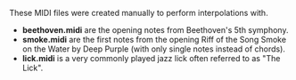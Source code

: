  These MIDI files were created manually to perform interpolations with.
- **beethoven.midi** are the opening notes from Beethoven's 5th symphony.
- **smoke.midi** are the first notes from the opening Riff of the Song Smoke on the Water by Deep Purple (with only single notes instead of chords).
- **lick.midi** is a very commonly played jazz lick often referred to as "The Lick".
